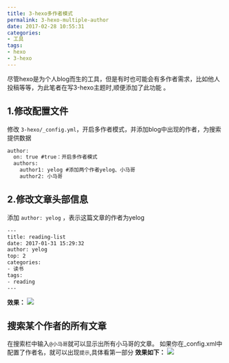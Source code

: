 ```yaml
---
title: 3-hexo多作者模式
permalink: 3-hexo-multiple-author
date: 2017-02-28 10:55:31
categories:
- 工具
tags:
- hexo
- 3-hexo
---
```

尽管hexo是为个人blog而生的工具，但是有时也可能会有多作者需求，比如他人投稿等等，为此笔者在写3-hexo主题时,顺便添加了此功能 。

## 1.修改配置文件
修改 `3-hexo/_config.yml`，开启多作者模式，并添加blog中出现的作者，为搜索提供数据
```xml
author:
  on: true #true：开启多作者模式
  authors:
    author1: yelog #添加两个作者yelog、小马哥
    author2: 小马哥
```

## 2.修改文章头部信息
添加 `author: yelog` ，表示这篇文章的作者为yelog
```xml
---
title: reading-list
date: 2017-01-31 15:29:32
author: yelog
top: 2
categories:
- 读书
tags:
- reading
---
```
**效果：**
![](http://oncj6b2vl.bkt.clouddn.com/Fjq0M7pBzl6fsnC3ivpqMsdLdXc0.png)

## 搜索某个作者的所有文章
在搜索栏中输入`@小马哥`就可以显示出所有小马哥的文章。
如果你在_config.xml中配置了作者名，就可以出现`提示`,具体看第一部分
**效果如下：**
![](http://oncj6b2vl.bkt.clouddn.com/Fm2PK5W9Rd6ojYq055zZoWcbioAn.gif)
